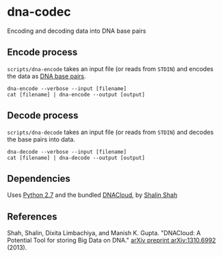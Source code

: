 # dna-codec

Encoding and decoding data into DNA base pairs

## Encode process

`scripts/dna-encode` takes an input file (or reads from `STDIN`) and encodes the data as [DNA base pairs](https://en.wikipedia.org/wiki/Base_pair).

```
dna-encode --verbose --input [filename]
cat [filename] | dna-encode --output [output]
```

## Decode process

`scripts/dna-decode` takes an input file (or reads from `STDIN`) and decodes the base pairs into data.

```
dna-decode --verbose --input [filename]
cat [filename] | dna-decode --output [output]
```

## Dependencies

Uses [Python 2.7](https://www.python.org/downloads/) and the bundled [DNACloud](https://github.com/shalinshah1993/DNACloud), by [Shalin Shah](http://people.duke.edu/~sns37/)

## References

Shah, Shalin, Dixita Limbachiya, and Manish K. Gupta. "DNACloud: A Potential Tool for storing Big Data on DNA." [arXiv preprint arXiv:1310.6992](https://arxiv.org/abs/1310.6992) (2013).
